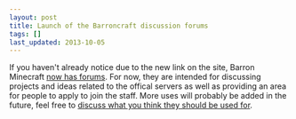 ```yaml
---
layout: post
title: Launch of the Barroncraft discussion forums
tags: []
last_updated: 2013-10-05
---
```


If you haven't already notice due to the new link on the site, Barron Minecraft [now has forums](http://forums.barroncraft.com).  For now, they are intended for discussing projects and ideas related to the offical servers as well as providing an area for people to apply to join the staff.  More uses will probably be added in the future, feel free to [discuss what you think they should be used for](http://forums.barroncraft.com/t/what-sort-of-features-do-you-want-to-see-out-of-this-forum/4/2).
